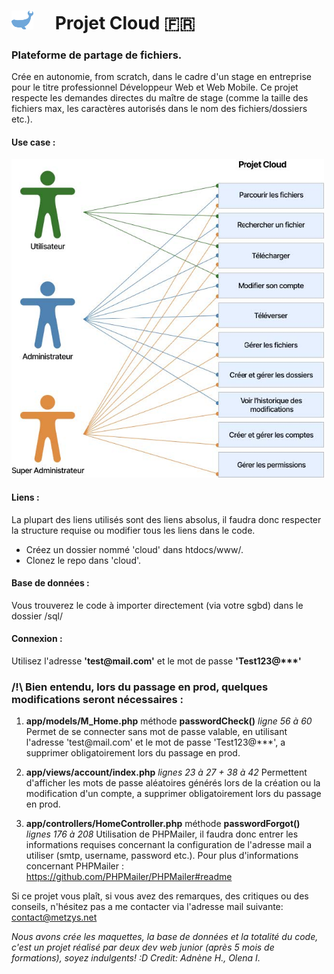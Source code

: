 # <img src="https://raw.githubusercontent.com/MetzyS/cloud/ca9e05b604602ff97e60727ffa9814b6d6739397/public/assets/presentation/LogoAd.svg" width="35px">&emsp; Projet Cloud :fr: 

### Plateforme de partage de fichiers. 
Crée en autonomie, from scratch, dans le cadre d'un stage en entreprise pour le titre professionnel Développeur Web et Web Mobile.
Ce projet respecte les demandes directes du maître de stage (comme la taille des fichiers max, les caractères autorisés dans le nom des fichiers/dossiers etc.).

#### Use case :
<img src="https://raw.githubusercontent.com/MetzyS/cloud/master/public/assets/presentation/usecase.jpg" alt="Use case" width="500px">

#### Liens :

La plupart des liens utilisés sont des liens absolus, il faudra donc respecter la structure requise ou modifier tous les liens dans le code.
- Créez un dossier nommé 'cloud' dans htdocs/www/.
- Clonez le repo dans 'cloud'.

#### Base de données :
Vous trouverez le code à importer directement (via votre sgbd) dans le dossier /sql/

#### Connexion :

Utilisez l'adresse **'test\@mail.com'** et le mot de passe **'Test123\@\*\*\*'**

### /!\ Bien entendu, lors du passage en prod, quelques modifications seront nécessaires :
1) **app/models/M_Home.php** méthode **passwordCheck()** *ligne 56 à 60*
Permet de se connecter sans mot de passe valable, en utilisant l'adresse 'test\@mail.com' et le mot de passe 'Test123\@\*\*\*', a supprimer obligatoirement lors du passage en prod.

2) **app/views/account/index.php** *lignes 23 à 27 + 38 à 42*
Permettent d'afficher les mots de passe aléatoires générés lors de la création ou la modification d'un compte, a supprimer obligatoirement lors du passage en prod.

3) **app/controllers/HomeController.php** méthode **passwordForgot()** *lignes 176 à 208*
Utilisation de PHPMailer, il faudra donc entrer les informations requises concernant la configuration de l'adresse mail a utiliser (smtp, username, password etc.).
Pour plus d'informations concernant PHPMailer : https://github.com/PHPMailer/PHPMailer#readme

Si ce projet vous plaît, si vous avez des remarques, des critiques ou des conseils, n'hésitez pas a me contacter via l'adresse mail suivante: contact@metzys.net

*Nous avons crée les maquettes, la base de données et la totalité du code, c'est un projet réalisé par deux dev web junior (après 5 mois de formations), soyez indulgents! :D*
*Credit: Adnène H., Olena I.*
